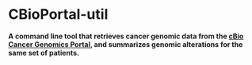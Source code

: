 # CBioPortal-util

**A command line tool that retrieves cancer genomic data from the [cBio Cancer Genomics Portal](http://www.cbioportal.org/), and summarizes genomic alterations for the same set of patients.**

